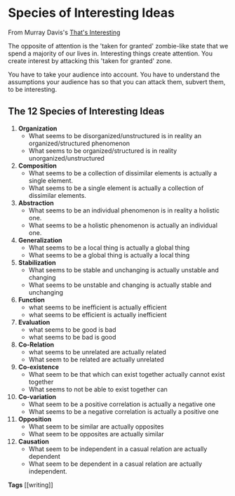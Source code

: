 # Species of Interesting Ideas

From Murray Davis's [That's Interesting](https://proseminarcrossnationalstudies.files.wordpress.com/2009/11/thatsinteresting_1971.pdf)

The opposite of attention is the 'taken for granted' zombie-like state that we spend a majority of our lives in. Interesting things create attention. You create interest by attacking this 'taken for granted' zone. 

You have to take your audience into account. You have to understand the assumptions your audience has so that you can attack them, subvert them, to be interesting.

## The 12 Species of Interesting Ideas

1. **Organization**
    - What seems to be disorganized/unstructured is in reality an organized/structured phenomenon
    - What seems to be organized/structured is in reality unorganized/unstructured
2. **Composition**
    - What seems to be a collection of dissimilar elements is actually a single element. 
    - What seems to be a single element is actually a collection of dissimilar elements. 
3. **Abstraction**
    - What seems to be an individual phenomenon is in reality a holistic one. 
    - What seems to be a holistic phenomenon is actually an individual one.
4. **Generalization** 
    - What seems to be a local thing is actually a global thing
    - What seems to be a global thing is actually a local thing
5. **Stabilization**
    - What seems to be stable and unchanging is actually unstable and changing
    - What seems to be unstable and changing is actually stable and unchanging
6. **Function**
    - what seems to be inefficient is actually efficient
    - what seems to be efficient is actually inefficient
7. **Evaluation**
    - what seems to be good is bad
    - what seems to be bad is good
8. **Co-Relation**
    - what seems to be unrelated are actually related
    - What seem to be related are actually unrelated
9. **Co-existence**
    - What seem to be that which can exist together actually cannot exist together
    - What seems to not be able to exist together can
10. **Co-variation**
    - What seem to be a positive correlation is actually a negative one
    - What seems to be a negative correlation is actually a positive one
11. **Opposition**
    - What seem to be similar are actually opposites
    - What seem to be opposites are actually similar
12. **Causation**
    - What seem to be independent in a casual relation are actually dependent
    - What seem to be dependent in a casual relation are actually independent. 

**Tags** [[writing]]

